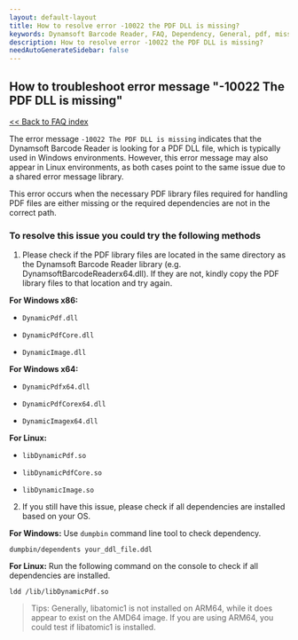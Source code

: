 ```yaml
---
layout: default-layout
title: How to resolve error -10022 the PDF DLL is missing?
keywords: Dynamsoft Barcode Reader, FAQ, Dependency, General, pdf, missing
description: How to resolve error -10022 the PDF DLL is missing?
needAutoGenerateSidebar: false
---
```


## How to troubleshoot error message "-10022 The PDF DLL is missing"

[<< Back to FAQ index](index.md)

The error message `-10022 The PDF DLL is missing` indicates that the Dynamsoft Barcode Reader is looking for a PDF DLL file, which is typically used in Windows environments. However, this error message may also appear in Linux environments, as both cases point to the same issue due to a shared error message library. 

This error occurs when the necessary PDF library files required for handling PDF files are either missing or the required dependencies are not in the correct path.

### To resolve this issue you could try the following methods

1. Please check if the PDF library files are located in the same directory as the Dynamsoft Barcode Reader library (e.g. DynamsoftBarcodeReaderx64.dll). If they are not, kindly copy the PDF library files to that location and try again. 
 
 **For Windows x86:**
 
 - `DynamicPdf.dll` 

 - `DynamicPdfCore.dll` 

 - `DynamicImage.dll`

 **For Windows x64:**
 
 - `DynamicPdfx64.dll` 
 
 - `DynamicPdfCorex64.dll`

 - `DynamicImagex64.dll`
 
 **For Linux:**
  
 - `libDynamicPdf.so`
 
 - `libDynamicPdfCore.so`

 - `libDynamicImage.so`
 
2. If you still have this issue, please check if all dependencies are installed based on your OS.
 
 **For Windows:**
 Use `dumpbin` command line tool to check dependency.
 
 ```
 dumpbin/dependents your_ddl_file.ddl
 ```
 
 **For Linux:**
 Run the following command on the console to check if all dependencies are installed.
 
 ```
 ldd /lib/libDynamicPdf.so
 ```
 
 > Tips:
 > Generally, libatomic1 is not installed on ARM64, while it does appear to exist on the AMD64 image. If you are using ARM64, you could test if libatomic1 is installed.
